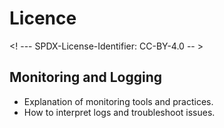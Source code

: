 # Licence

<! --- SPDX-License-Identifier: CC-BY-4.0  -- >

## Monitoring and Logging

- Explanation of monitoring tools and practices.
- How to interpret logs and troubleshoot issues.
